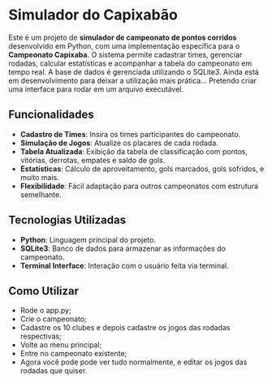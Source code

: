# Simulador do Capixabão

Este é um projeto de **simulador de campeonato de pontos corridos** desenvolvido em Python, com uma implementação específica para o **Campeonato Capixaba**. O sistema permite cadastrar times, gerenciar rodadas, calcular estatísticas e acompanhar a tabela do campeonato em tempo real. A base de dados é gerenciada utilizando o SQLite3.
Ainda está em desenvolvimento para deixar a utilização mais prática... Pretendo criar uma interface para rodar em um arquivo executável.

## Funcionalidades

- **Cadastro de Times**: Insira os times participantes do campeonato.
- **Simulação de Jogos**: Atualize os placares de cada rodada.
- **Tabela Atualizada**: Exibição da tabela de classificação com pontos, vitórias, derrotas, empates e saldo de gols.
- **Estatísticas**: Cálculo de aproveitamento, gols marcados, gols sofridos, e muito mais.
- **Flexibilidade**: Fácil adaptação para outros campeonatos com estrutura semelhante.

## Tecnologias Utilizadas

- **Python**: Linguagem principal do projeto.
- **SQLite3**: Banco de dados para armazenar as informações do campeonato.
- **Terminal Interface**: Interação com o usuário feita via terminal.

## Como Utilizar
- Rode o app.py;
- Crie o campeonato;
- Cadastre os 10 clubes e depois cadastre os jogos das rodadas respectivas;
- Volte ao menu principal;
- Entre no campeonato existente;
- Agora você pode pode ver tudo normalmente, e editar os jogos das rodadas que quiser.

  
